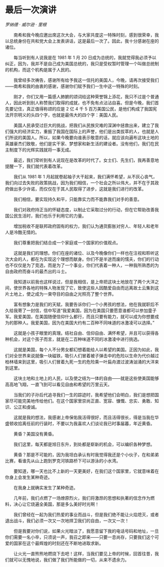 # 最后一次演讲

*罗纳德 · 威尔逊 · 里根*

　　南希和我今晚应邀出席这次大会，与大家共度这一特殊时刻，感到很荣幸，我以总统身份在共和党大会上发表讲话，这是最后一次了。因此，我十分感谢在座的诸位。

　　每当听到有人说我是在 1981 年 1 月 20 日成为总统的，我就觉得我必须予以纠正，因为，我并不是自己成为美国总统的，我只是受权暂时管理一个叫做总统制的机构，而这个机构是属于人民的。

　　我曾经多次祷告，感谢所有给予我这一信托的美国人，今晚，请再次接受我们——南希和我的由衷的感谢，感谢你们赋予我们一生中这一特殊的时刻。

　　刚才，你们又用一篇感人肺腑的颂词给这种荣誉锦上添花，我只不过是个普通人，因此听到别人称赞我们取得的成就，也不免有点沾沾自喜。但是今晚，我们首先要记住，真正值得称颂的应是 2 亿 4 千 5 百万美国公民，是他们构成了我国宪法开宗明义的头四个字，也就是最伟大的四个字：美国人民。

　　美国人民承受过巨大的挑战，把我们从民族灾难的深渊中拯救出来，建立了我们强大的经济实力，重振了我国在国际上的声誉，他们是出类拔萃的人，也就是人们所说的美国人。所以，如果今晚要向谁表示敬意的话，就应该向遍布这块土地的英雄豪杰们致敬，他们是实干家、梦想家和新生活的建设者。没有他们，我们在民主制度下的光辉实践就将一事无成。

　　最近，我们常听到有人说现在是改革的时代了。女士们、先生们，我再善意地提醒一下，我们就代表着改革。

　　我们从 1981 年 1 月起就卷起袖子大干起来，我们满怀希望，从不灰心丧气，我们向过去失败的政策挑战，因为我们相信，一个社会之所以伟大，并不在于其政府做出多少许诺，而仅仅在于其人民取得了进步，这就是我们进行的改革。

　　我们相信，要实现持久和平，只能靠实力而不能靠我们对手的善意。

　　我们对政府持正当的怀疑态度，以制止它采取过分的行动，但在它帮助改善我国公民生活时，我们也乐于利用它的力量。

　　增加税收不是联邦政府固有的权力，我们认为通货膨胀对穷人、年轻人和老年人是冷酷无情的。

　　我们尊重把我们结合成一个家庭或一个国家的价值观点。

　　这就是我们的理想。你们在座的诸位、以及今晚像你们一样也在注视和聆听这次大会的人，都在为实现这个理想而献身。你们不是半途而废的懦夫，你们的行动也不仅仅是为了竞选，而是为了一个事业，你们代表着一种人，一种我所熟悉的为自由政府而奋斗的最杰出的斗士。

　　我知道以前我也这样说过，但是我相信，是上帝把这块土地放在了两个大洋之间，使世界各地的特殊人物发现了它，致使这些人因酷爱自由而远离故土云集到这片土地上，使之成为一束夺目的自由之光照亮了整个世界。

　　富有想象力是我们的天赋，我要告诉你们一个小男孩的想法，他在我就职后不久给我寄了一封信，信中写道“我爱美国，因为在美国只要愿意谁都可以参加童子军。我爱美国，在美国随便信仰什么都行，而且只要有能力，就可以成为你想要成为的那种人。我爱美国，因为在美国大约有二百种不同味道的冰激凌可以选择。”

　　这就是小孩子眼里的真理。结社自由、信仰自由、满怀希望，并且可以获得各种机会，对这个孩子而言，就是在二百种味道不同的冰激凌中进行挑选。

　　这就是美国，每个人不分男女都幻想着能给人以希望的美国。正因为如此，我们对全世界来说就像一块磁铁，吸引人们冒着被子弹击中的危险以生命为代价越过柏林墙来到这里，吸引人们冒着九死一生的危险乘一叶扁舟渡过波涛汹涌的大洋来到这里。

　　这块土地和土地上的人民，以及使之结为一体的自由——就是这些使美国能够高高地飞翔，一直飞到可以看见自由和希望的万里云天。

　　当我们的子孙后代追寻我们一生的踪迹时，我希望他们会明白，我们是想把国家尽可能完美地传给他们。在这个国家里崇尚正直、宽容、慷慨、忠实、勇敢、知识、公正和虔诚。

　　这就是我的想法，我感谢上帝保佑我活得很好，而且活得很长，得是当我在华盛顿收拾离任前的行装时，不要以为我喜欢人们谈论我已时事届暮，年近黄昏。

　　黄昏？美国没有黄昏。

　　我们这里，每天都是旭日东升，到处都是崭新的机会，可以编织各种梦想。

　　黄昏？那是不可能的，因为我坦白承认有时我觉得我还是个小伙子，在和弟弟比赛，看谁先从山上跑到罗克河铁路桥下可以游泳的小水湾。

　　要知道，哪一天也比不上新的一天更美好，在我们这个国家里，它就意味着在你身上会发生某种奇迹。

　　在我身上就确实发生了某种奇迹。

　　几年前，我们点燃了一场燎原烈火，我们将激昂的思想和执著的信念作为燃料，决心让它烧遍全美国，那是多么美好时光啊！

　　我们曾经在一起为我们热爱的事业而战斗，但是我们绝不能让火焰熄灭，或者退出战斗，我们必须一次又一次地捍卫我们的自由，一次又一次！

　　但是我要对你们说，如果火光暗淡了，我愿意留下我的电话号码和地址，一旦你们需要一名小卒，只须说一声，我召之即来——只要一息尚存，只要我们这个可爱的国家在这个最辉煌的时刻还在不断地进取求新。

　　让火光一直熊熊地燃烧下去吧！这样，当我们要见上帝的时候，回首往昔，我们就可以无愧地说，我们做了我们所能做的一切，从来不遗余力。